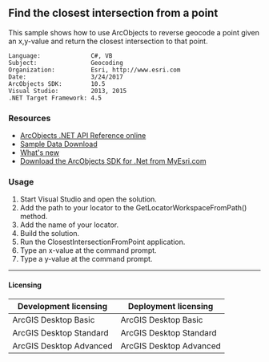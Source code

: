 ## Find the closest intersection from a point

This sample shows how to use ArcObjects to reverse geocode a point given an x,y-value and return the closest intersection to that point.  


<!-- TODO: Fill this section below with metadata about this sample-->
```
Language:              C#, VB
Subject:               Geocoding
Organization:          Esri, http://www.esri.com
Date:                  3/24/2017
ArcObjects SDK:        10.5
Visual Studio:         2013, 2015
.NET Target Framework: 4.5
```

### Resources

* [ArcObjects .NET API Reference online](http://desktop.arcgis.com/en/arcobjects/latest/net/webframe.htm)  
* [Sample Data Download](../../releases)  
* [What's new](http://desktop.arcgis.com/en/arcobjects/latest/net/webframe.htm#05247c04-bfd9-4e36-ae09-bc6e833c3b14.htm)  
* [Download the ArcObjects SDK for .Net from MyEsri.com](https://my.esri.com/)  

### Usage
1. Start Visual Studio and open the solution.  
1. Add the path to your locator to the GetLocatorWorkspaceFromPath() method.  
1. Add the name of your locator.  
1. Build the solution.  
1. Run the ClosestIntersectionFromPoint application.  
1. Type an x-value at the command prompt.  
1. Type a y-value at the command prompt.  









---------------------------------

#### Licensing  
| Development licensing | Deployment licensing | 
| ------------- | ------------- | 
| ArcGIS Desktop Basic | ArcGIS Desktop Basic |  
| ArcGIS Desktop Standard | ArcGIS Desktop Standard |  
| ArcGIS Desktop Advanced | ArcGIS Desktop Advanced |  



